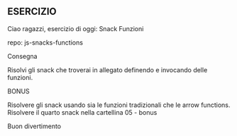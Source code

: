 ## ESERCIZIO

Ciao ragazzi,
esercizio di oggi: Snack Funzioni

repo: js-snacks-functions

Consegna

Risolvi gli snack che troverai in allegato definendo e invocando delle funzioni. 

BONUS

Risolvere gli snack usando sia le funzioni tradizionali che le arrow functions.
Risolvere il quarto snack nella cartellina 05 - bonus

Buon divertimento